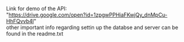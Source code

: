 Link for demo of the API:
<br/>
"https://drive.google.com/open?id=1zpgwPPHiaFKwjQy_dnMpCu-HhFQvvb4l"
<br/>
other important info regarding settin up the databse and server can be found in the readme.txt
